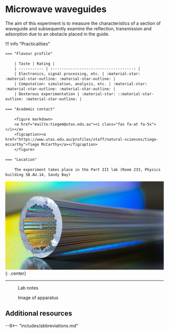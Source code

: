 # Microwave waveguides

The aim of this experiment is to measure the characteristics of a section of waveguide and subsequently examine the reflection, transmission and adsorption due to an obstacle placed in the guide.

!!! info "Practicalities"

    === "Flavour profile"

        | Taste | Rating |
        | ----------- | :------------------------------------: |
        | Electronics, signal processing, etc. | :material-star: :material-star-outline: :material-star-outline: |
        | Computation: simulation, analysis, etc. | :material-star: :material-star-outline: :material-star-outline: |
        | Dexterous experimentation | :material-star: ::material-star-outline: :material-star-outline: |

    === "Academic contact"

        <figure markdown>
        <a href="mailto:tiegem@utas.edu.au"><i class="fas fa-at fa-5x"></i></a>
        <figcaption><a href="https://www.utas.edu.au/profiles/staff/natural-sciences/tiege-mccarthy">Tiege McCarthy</a></figcaption>
        </figure>

    === "Location"

        The experiment takes place in the Part III lab (Room 233, Physics building SB.AU.14, Sandy Bay)

![](waveguides/header.jpg){: .center}

---

<figure markdown>
<a href = 'waveguide-pIII.pdf'><i class="fas fa-file-pdf fa-3x"></i> </a>
    <figcaption>Lab notes
    </figcaption>
</figure>

<figure markdown>
<a href = 'waveguide-image.pdf'> <i class="fas fa-image fa-3x"></i> </a>
    <figcaption>Image of apparatus
    </figcaption>
</figure>

## Additional resources

--8<-- "includes/abbreviations.md"
